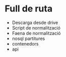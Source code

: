 # Full de ruta

- Descarga desde drive
- Script de normalització
- Faena de normalització
- nosql partitures
- contenedors
- api
